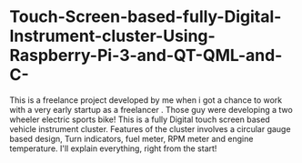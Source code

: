 # Touch-Screen-based-fully-Digital-Instrument-cluster-Using-Raspberry-Pi-3-and-QT-QML-and-C-
This is a freelance project developed by me when i got a chance to work with a very early startup as a freelancer . Those guy were developing a two wheeler electric sports bike! This is a fully Digital touch screen based vehicle instrument cluster. Features of the cluster involves a circular gauge based design, Turn indicators, fuel meter, RPM meter and engine temperature. I'll explain everything, right from the start!
